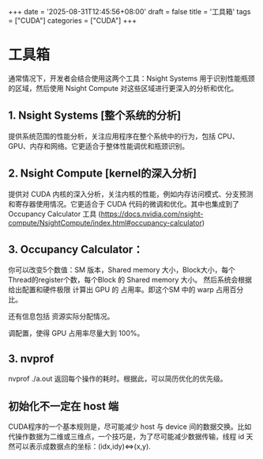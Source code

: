 +++
date = '2025-08-31T12:45:56+08:00'
draft = false
title = '工具箱'
tags = ["CUDA"]
categories = ["CUDA"]
+++


# 工具箱

通常情况下，开发者会结合使用这两个工具：Nsight Systems 用于识别性能瓶颈的区域，然后使用 Nsight Compute 对这些区域进行更深入的分析和优化。

## 1. Nsight Systems [整个系统的分析]

提供系统范围的性能分析，关注应用程序在整个系统中的行为，包括 CPU、GPU、内存和网络。它更适合于整体性能调优和瓶颈识别。

## 2. Nsight Compute [kernel的深入分析]

提供对 CUDA 内核的深入分析，关注内核的性能，例如内存访问模式、分支预测和寄存器使用情况。它更适合于 CUDA 代码的微调和优化。其中也集成到了Occupancy Calculator 工具 (https://docs.nvidia.com/nsight-compute/NsightCompute/index.html#occupancy-calculator)

## 3. Occupancy Calculator：

你可以改变5个数值：SM 版本，Shared memory 大小，Block大小，每个Thread的register个数，每个Block 的 Shared memory 大小。 然后系统会根据给出配置和硬件极限 计算出 GPU 的 占用率。即这个SM 中的 warp 占用百分比。

还有信息包括 资源实际分配情况。

调配置，使得 GPU 占用率尽量大到 100%。


## 3. nvprof

nvprof ./a.out 返回每个操作的耗时。根据此，可以简历优化的优先级。


## 初始化不一定在 host 端

CUDA程序的一个基本规则是，尽可能减少 host 与 device 间的数据交换。比如 代操作数据为二维或三维点，一个技巧是，为了尽可能减少数据传输，线程 id 天然可以表示成数据点的坐标：(idx,idy)<=>(x,y).


